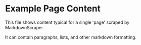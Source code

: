 # Example Page Content

This file shows content typical for a single 'page' scraped by MarkdownScraper.

It can contain paragraphs, lists, and other markdown formatting.
